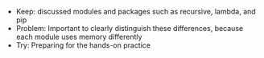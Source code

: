 - Keep: discussed modules and packages such as recursive, lambda, and pip
- Problem: Important to clearly distinguish these differences, because each module uses memory differently 
- Try: Preparing for the hands-on practice
